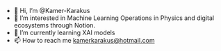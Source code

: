 - 👋 Hi, I’m @Kamer-Karakus
- 👀 I’m interested in Machine Learning Operations in Physics and digital ecosystems through Notion.
- 🌱 I’m currently learning XAI models
- 📫 How to reach me kamerkarakus@hotmail.com

<!---
Kamer-Karakus/Kamer-Karakus is a ✨ special ✨ repository because its `README.md` (this file) appears on your GitHub profile.
You can click the Preview link to take a look at your changes.
--->

